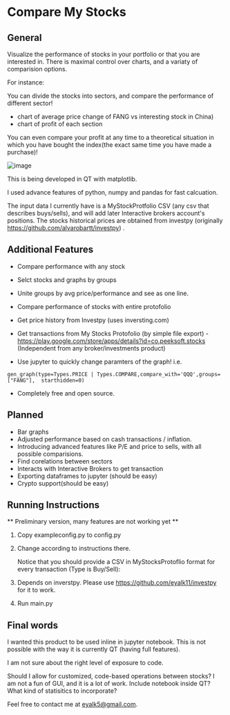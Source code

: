 # Compare My Stocks

## General 
Visualize the performance of stocks in your portfolio or that  you are interested in.
There is maximal control over charts, and a variaty of comparision options. 

For instance: 

You can divide the stocks into sectors, and compare the performance of different sector! 

* chart of average price change of  FANG vs interesting stock in  China) 
* chart of profit of each section 

You can even compare your profit at any time to a theoretical situation in which you have bought the index(the exact same time you have made a purchase)!

![image](https://user-images.githubusercontent.com/72234965/137415199-b4d6d463-5ef0-4cc9-930c-58b086a94f5b.png)

This is being developed in QT with matplotlib. 

I used advance features of python, numpy and pandas for fast calcuation. 

The input data I currently have is a MyStockProtfolio CSV (any csv that describes buys/sells), and will add later Interactive brokers account's positions. 
The stocks historical prices are obtained from investpy (originally https://github.com/alvarobartt/investpy) .


## Additional Features 

* Compare performance with any stock
* Selct stocks and graphs by groups
* Unite groups by avg price/performance and see as one line.
* Compare performance of stocks with entire protofolio 


* Get price history from Investpy (uses inversting.com) 
* Get transactions from My Stocks Protofolio (by simple file export) - https://play.google.com/store/apps/details?id=co.peeksoft.stocks 
(Independent  from any broker/investments product)
* Use jupyter to quickly change paramters of the graph! i.e. 
```
gen_graph(type=Types.PRICE | Types.COMPARE,compare_with='QQQ',groups=["FANG"],  starthidden=0)
```
* Completely free and open source. 

## Planned
* Bar graphs
* Adjusted performance based on cash transactions / inflation. 
* Introducing advanced features like P/E and price to sells, with all possible comparisions.  
* Find corelations between sectors  
* Interacts with Interactive Brokers to get transaction 
* Exporting dataframes to jupyter (should be easy)
* Crypto support(should be easy)


## Running Instructions

** Preliminary version, many features are not working yet ** 

 1. Copy exampleconfig.py to config.py
 2. Change according to instructions there.

    Notice that you should provide a CSV in MyStocksProtoflio format for every transaction (Type is Buy/Sell):


 3. Depends on inverstpy. Please use https://github.com/eyalk11/investpy for it to work.
 4. Run main.py

## Final words

I wanted this product to be used inline in jupyter notebook. This is not possible with the way it is currently QT (having full features). 

I am not sure about the right level of exposure to code. 

Should I allow for customized, code-based operations between stocks? I am not a fun of GUI, and it is a lot of work. 
Include notebook inside QT? What kind of statisitics to incorporate? 


Feel free to contact me at eyalk5@gmail.com.

